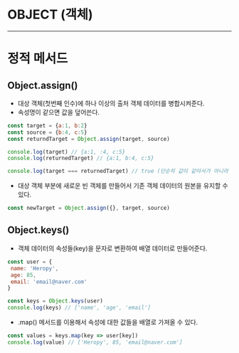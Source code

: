 # OBJECT (객체)

---

# 정적 메서드
## Object.assign()
* 대상 객체(첫번째 인수)에 하나 이상의 출처 객체 데이터를 병합시켜준다.
* 속성명이 같으면 값을 덮어쓴다.
```js
const target = {a:1, b:2}
const source = {b:4, c:5}
const returndTarget = Object.assign(target, source)

console.log(target) // {a:1, :4, c:5}
console.log(returnedTarget) // {a:1, b:4, c:5}

console.log(target === returnedTarget) // true (단순히 값이 같아서가 아니라 같은 메모리 주소를 바라보고 있다.)
```
* 대상 객체 부분에 새로운 빈 객체를 만들어서 기존 객체 데이터의 원본을 유지할 수 있다.
```js
const newTarget = Object.assign({}, target, source)
```

## Object.keys()
* 객체 데이터의 속성들(key)을 문자로 변환하여 배열 데이터로 만들어준다.
```js
const user = {
 name: 'Heropy',
 age: 85,
 email: 'email@naver.com'
}
```
```js
const keys = Object.keys(user)
console.log(keys) // ['name', 'age', 'email']
```
* .map() 메서드를 이용해서 속성에 대한 값들을 배열로 가져올 수 있다.
```js
const values = keys.map(key => user[key])
console.log(value) // ['Heropy', 85, 'email@naver.com']
```
